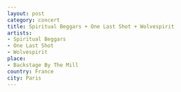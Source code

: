 ```yaml
---
layout: post
category: concert
title: Spiritual Beggars + One Last Shot + Wolvespirit
artists: 
- Spiritual Beggars
- One Last Shot
- Wolvespirit
place: 
- Backstage By The Mill
country: France
city: Paris
---
```


